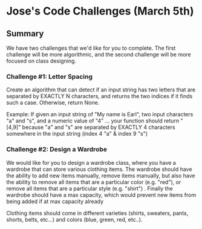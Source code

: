 # Jose's Code Challenges (March 5th)

## Summary

We have two challenges that we'd like for you to complete. The first challenge will be more algorithmic, and the second challenge will be more focused on class designing.

### Challenge #1: Letter Spacing

Create an algorithm that can detect if an input string has two letters that are separated by EXACTLY N characters, and returns the two indices if it finds such a case. Otherwise, return None.

Example: If given an input string of "My name is Earl", two input characters "a" and "s", and a numeric value of "4" ... your function should return "[4,9]" because "a" and "s" are separated by EXACTLY 4 characters somewhere in the input string (index 4 "a" & index 9 "s")

### Challenge #2: Design a Wardrobe

We would like for you to design a wardrobe class, where you have a wardrobe that can store various clothing items. The wardrobe should have the ability to add new items manually, remove items manually, but also have the ability to remove all items that are a particular color (e.g. "red"), or remove all items that are a particular style (e.g. "shirt") . Finally the wardrobe should have a max capacity, which would prevent new items from being added if at max capacity already

Clothing items should come in different varieties (shirts, sweaters, pants, shorts, belts, etc...) and colors (blue, green, red, etc..).
